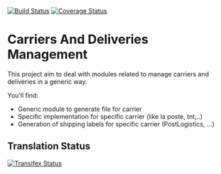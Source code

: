 [![Build Status](https://travis-ci.org/OCA/carrier-delivery.svg?branch=8.0)](https://travis-ci.org/OCA/carrier-delivery)
[![Coverage Status](https://coveralls.io/repos/OCA/carrier-delivery/badge.svg?branch=8.0)](https://coveralls.io/r/OCA/carrier-delivery?branch=8.0)

Carriers And Deliveries Management
==================================

This project aim to deal with modules related to manage carriers and deliveries in a generic way.

You'll find:

 - Generic module to generate file for carrier
 - Specific implementation for specific carrier (like la poste, tnt,..)
 - Generation of shipping labels for specific carrier (PostLogistics, ...)

Translation Status
------------------
[![Transifex Status](https://www.transifex.com/projects/p/OCA-carrier-delivery-8-0/chart/image_png)](https://www.transifex.com/projects/p/OCA-carrier-delivery-8-0)
